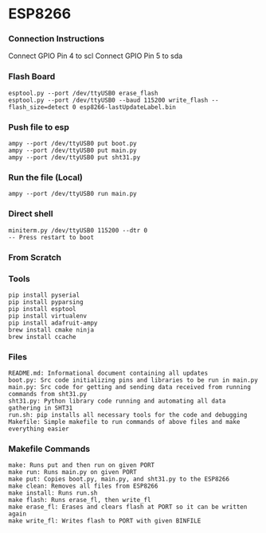# ESP8266

### Connection Instructions
  Connect GPIO Pin 4 to scl
  Connect GPIO Pin 5 to sda

### Flash Board
    esptool.py --port /dev/ttyUSB0 erase_flash
    esptool.py --port /dev/ttyUSB0 --baud 115200 write_flash --flash_size=detect 0 esp8266-lastUpdateLabel.bin

### Push file to esp
    ampy --port /dev/ttyUSB0 put boot.py
    ampy --port /dev/ttyUSB0 put main.py
    ampy --port /dev/ttyUSB0 put sht31.py

### Run the file (Local)
    ampy --port /dev/ttyUSB0 run main.py

### Direct shell
    miniterm.py /dev/ttyUSB0 115200 --dtr 0
    -- Press restart to boot

### From Scratch
### Tools
    pip install pyserial
    pip install pyparsing
    pip install esptool
    pip install virtualenv
    pip install adafruit-ampy
    brew install cmake ninja
    brew install ccache

### Files
    README.md: Informational document containing all updates
    boot.py: Src code initializing pins and libraries to be run in main.py
    main.py: Src code for getting and sending data received from running  commands from sht31.py
    sht31.py: Python library code running and automating all data gathering in SHT31
    run.sh: pip installs all necessary tools for the code and debugging
    Makefile: Simple makefile to run commands of above files and make everything easier

### Makefile Commands
    make: Runs put and then run on given PORT
    make run: Runs main.py on given PORT
    make put: Copies boot.py, main.py, and sht31.py to the ESP8266
    make clean: Removes all files from ESP8266
    make install: Runs run.sh
    make flash: Runs erase_fl, then write_fl
    make erase_fl: Erases and clears flash at PORT so it can be written again
    make write_fl: Writes flash to PORT with given BINFILE
